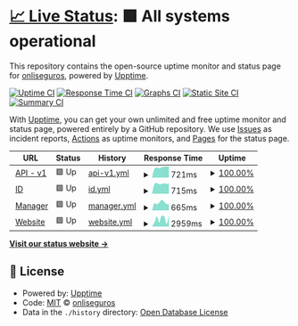 # [📈 Live Status](https://status.onli.com.br): <!--live status--> **🟩 All systems operational**

This repository contains the open-source uptime monitor and status page for [onliseguros](https://www.onli.com.br), powered by [Upptime](https://github.com/upptime/upptime).

[![Uptime CI](https://github.com/onliseguros/status/workflows/Uptime%20CI/badge.svg)](https://github.com/onliseguros/status/actions?query=workflow%3A%22Uptime+CI%22)
[![Response Time CI](https://github.com/onliseguros/status/workflows/Response%20Time%20CI/badge.svg)](https://github.com/onliseguros/status/actions?query=workflow%3A%22Response+Time+CI%22)
[![Graphs CI](https://github.com/onliseguros/status/workflows/Graphs%20CI/badge.svg)](https://github.com/onliseguros/status/actions?query=workflow%3A%22Graphs+CI%22)
[![Static Site CI](https://github.com/onliseguros/status/workflows/Static%20Site%20CI/badge.svg)](https://github.com/onliseguros/status/actions?query=workflow%3A%22Static+Site+CI%22)
[![Summary CI](https://github.com/onliseguros/status/workflows/Summary%20CI/badge.svg)](https://github.com/onliseguros/status/actions?query=workflow%3A%22Summary+CI%22)

With [Upptime](https://upptime.js.org), you can get your own unlimited and free uptime monitor and status page, powered entirely by a GitHub repository. We use [Issues](https://github.com/onliseguros/status/issues) as incident reports, [Actions](https://github.com/onliseguros/status/actions) as uptime monitors, and [Pages](https://status.onli.com.br) for the status page.

<!--start: status pages-->
<!-- This summary is generated by Upptime (https://github.com/upptime/upptime) -->
<!-- Do not edit this manually, your changes will be overwritten -->
<!-- prettier-ignore -->
| URL | Status | History | Response Time | Uptime |
| --- | ------ | ------- | ------------- | ------ |
| <img alt="" src="https://favicons.githubusercontent.com/api.onli.com.br" height="13"> [API - v1](https://api.onli.com.br/v1) | 🟩 Up | [api-v1.yml](https://github.com/onliseguros/status/commits/HEAD/history/api-v1.yml) | <details><summary><img alt="Response time graph" src="./graphs/api-v1/response-time-week.png" height="20"> 721ms</summary><br><a href="https://status.onli.com.br/history/api-v1"><img alt="Response time 577" src="https://img.shields.io/endpoint?url=https%3A%2F%2Fraw.githubusercontent.com%2Fonliseguros%2Fstatus%2FHEAD%2Fapi%2Fapi-v1%2Fresponse-time.json"></a><br><a href="https://status.onli.com.br/history/api-v1"><img alt="24-hour response time 783" src="https://img.shields.io/endpoint?url=https%3A%2F%2Fraw.githubusercontent.com%2Fonliseguros%2Fstatus%2FHEAD%2Fapi%2Fapi-v1%2Fresponse-time-day.json"></a><br><a href="https://status.onli.com.br/history/api-v1"><img alt="7-day response time 721" src="https://img.shields.io/endpoint?url=https%3A%2F%2Fraw.githubusercontent.com%2Fonliseguros%2Fstatus%2FHEAD%2Fapi%2Fapi-v1%2Fresponse-time-week.json"></a><br><a href="https://status.onli.com.br/history/api-v1"><img alt="30-day response time 660" src="https://img.shields.io/endpoint?url=https%3A%2F%2Fraw.githubusercontent.com%2Fonliseguros%2Fstatus%2FHEAD%2Fapi%2Fapi-v1%2Fresponse-time-month.json"></a><br><a href="https://status.onli.com.br/history/api-v1"><img alt="1-year response time 577" src="https://img.shields.io/endpoint?url=https%3A%2F%2Fraw.githubusercontent.com%2Fonliseguros%2Fstatus%2FHEAD%2Fapi%2Fapi-v1%2Fresponse-time-year.json"></a></details> | <details><summary><a href="https://status.onli.com.br/history/api-v1">100.00%</a></summary><a href="https://status.onli.com.br/history/api-v1"><img alt="All-time uptime 100.00%" src="https://img.shields.io/endpoint?url=https%3A%2F%2Fraw.githubusercontent.com%2Fonliseguros%2Fstatus%2FHEAD%2Fapi%2Fapi-v1%2Fuptime.json"></a><br><a href="https://status.onli.com.br/history/api-v1"><img alt="24-hour uptime 100.00%" src="https://img.shields.io/endpoint?url=https%3A%2F%2Fraw.githubusercontent.com%2Fonliseguros%2Fstatus%2FHEAD%2Fapi%2Fapi-v1%2Fuptime-day.json"></a><br><a href="https://status.onli.com.br/history/api-v1"><img alt="7-day uptime 100.00%" src="https://img.shields.io/endpoint?url=https%3A%2F%2Fraw.githubusercontent.com%2Fonliseguros%2Fstatus%2FHEAD%2Fapi%2Fapi-v1%2Fuptime-week.json"></a><br><a href="https://status.onli.com.br/history/api-v1"><img alt="30-day uptime 100.00%" src="https://img.shields.io/endpoint?url=https%3A%2F%2Fraw.githubusercontent.com%2Fonliseguros%2Fstatus%2FHEAD%2Fapi%2Fapi-v1%2Fuptime-month.json"></a><br><a href="https://status.onli.com.br/history/api-v1"><img alt="1-year uptime 100.00%" src="https://img.shields.io/endpoint?url=https%3A%2F%2Fraw.githubusercontent.com%2Fonliseguros%2Fstatus%2FHEAD%2Fapi%2Fapi-v1%2Fuptime-year.json"></a></details>
| <img alt="" src="https://favicons.githubusercontent.com/id.onli.com.br" height="13"> [ID](https://id.onli.com.br) | 🟩 Up | [id.yml](https://github.com/onliseguros/status/commits/HEAD/history/id.yml) | <details><summary><img alt="Response time graph" src="./graphs/id/response-time-week.png" height="20"> 715ms</summary><br><a href="https://status.onli.com.br/history/id"><img alt="Response time 576" src="https://img.shields.io/endpoint?url=https%3A%2F%2Fraw.githubusercontent.com%2Fonliseguros%2Fstatus%2FHEAD%2Fapi%2Fid%2Fresponse-time.json"></a><br><a href="https://status.onli.com.br/history/id"><img alt="24-hour response time 742" src="https://img.shields.io/endpoint?url=https%3A%2F%2Fraw.githubusercontent.com%2Fonliseguros%2Fstatus%2FHEAD%2Fapi%2Fid%2Fresponse-time-day.json"></a><br><a href="https://status.onli.com.br/history/id"><img alt="7-day response time 715" src="https://img.shields.io/endpoint?url=https%3A%2F%2Fraw.githubusercontent.com%2Fonliseguros%2Fstatus%2FHEAD%2Fapi%2Fid%2Fresponse-time-week.json"></a><br><a href="https://status.onli.com.br/history/id"><img alt="30-day response time 699" src="https://img.shields.io/endpoint?url=https%3A%2F%2Fraw.githubusercontent.com%2Fonliseguros%2Fstatus%2FHEAD%2Fapi%2Fid%2Fresponse-time-month.json"></a><br><a href="https://status.onli.com.br/history/id"><img alt="1-year response time 576" src="https://img.shields.io/endpoint?url=https%3A%2F%2Fraw.githubusercontent.com%2Fonliseguros%2Fstatus%2FHEAD%2Fapi%2Fid%2Fresponse-time-year.json"></a></details> | <details><summary><a href="https://status.onli.com.br/history/id">100.00%</a></summary><a href="https://status.onli.com.br/history/id"><img alt="All-time uptime 100.00%" src="https://img.shields.io/endpoint?url=https%3A%2F%2Fraw.githubusercontent.com%2Fonliseguros%2Fstatus%2FHEAD%2Fapi%2Fid%2Fuptime.json"></a><br><a href="https://status.onli.com.br/history/id"><img alt="24-hour uptime 100.00%" src="https://img.shields.io/endpoint?url=https%3A%2F%2Fraw.githubusercontent.com%2Fonliseguros%2Fstatus%2FHEAD%2Fapi%2Fid%2Fuptime-day.json"></a><br><a href="https://status.onli.com.br/history/id"><img alt="7-day uptime 100.00%" src="https://img.shields.io/endpoint?url=https%3A%2F%2Fraw.githubusercontent.com%2Fonliseguros%2Fstatus%2FHEAD%2Fapi%2Fid%2Fuptime-week.json"></a><br><a href="https://status.onli.com.br/history/id"><img alt="30-day uptime 100.00%" src="https://img.shields.io/endpoint?url=https%3A%2F%2Fraw.githubusercontent.com%2Fonliseguros%2Fstatus%2FHEAD%2Fapi%2Fid%2Fuptime-month.json"></a><br><a href="https://status.onli.com.br/history/id"><img alt="1-year uptime 100.00%" src="https://img.shields.io/endpoint?url=https%3A%2F%2Fraw.githubusercontent.com%2Fonliseguros%2Fstatus%2FHEAD%2Fapi%2Fid%2Fuptime-year.json"></a></details>
| <img alt="" src="https://favicons.githubusercontent.com/manager.onli.com.br" height="13"> [Manager](https://manager.onli.com.br) | 🟩 Up | [manager.yml](https://github.com/onliseguros/status/commits/HEAD/history/manager.yml) | <details><summary><img alt="Response time graph" src="./graphs/manager/response-time-week.png" height="20"> 665ms</summary><br><a href="https://status.onli.com.br/history/manager"><img alt="Response time 553" src="https://img.shields.io/endpoint?url=https%3A%2F%2Fraw.githubusercontent.com%2Fonliseguros%2Fstatus%2FHEAD%2Fapi%2Fmanager%2Fresponse-time.json"></a><br><a href="https://status.onli.com.br/history/manager"><img alt="24-hour response time 523" src="https://img.shields.io/endpoint?url=https%3A%2F%2Fraw.githubusercontent.com%2Fonliseguros%2Fstatus%2FHEAD%2Fapi%2Fmanager%2Fresponse-time-day.json"></a><br><a href="https://status.onli.com.br/history/manager"><img alt="7-day response time 665" src="https://img.shields.io/endpoint?url=https%3A%2F%2Fraw.githubusercontent.com%2Fonliseguros%2Fstatus%2FHEAD%2Fapi%2Fmanager%2Fresponse-time-week.json"></a><br><a href="https://status.onli.com.br/history/manager"><img alt="30-day response time 638" src="https://img.shields.io/endpoint?url=https%3A%2F%2Fraw.githubusercontent.com%2Fonliseguros%2Fstatus%2FHEAD%2Fapi%2Fmanager%2Fresponse-time-month.json"></a><br><a href="https://status.onli.com.br/history/manager"><img alt="1-year response time 553" src="https://img.shields.io/endpoint?url=https%3A%2F%2Fraw.githubusercontent.com%2Fonliseguros%2Fstatus%2FHEAD%2Fapi%2Fmanager%2Fresponse-time-year.json"></a></details> | <details><summary><a href="https://status.onli.com.br/history/manager">100.00%</a></summary><a href="https://status.onli.com.br/history/manager"><img alt="All-time uptime 100.00%" src="https://img.shields.io/endpoint?url=https%3A%2F%2Fraw.githubusercontent.com%2Fonliseguros%2Fstatus%2FHEAD%2Fapi%2Fmanager%2Fuptime.json"></a><br><a href="https://status.onli.com.br/history/manager"><img alt="24-hour uptime 100.00%" src="https://img.shields.io/endpoint?url=https%3A%2F%2Fraw.githubusercontent.com%2Fonliseguros%2Fstatus%2FHEAD%2Fapi%2Fmanager%2Fuptime-day.json"></a><br><a href="https://status.onli.com.br/history/manager"><img alt="7-day uptime 100.00%" src="https://img.shields.io/endpoint?url=https%3A%2F%2Fraw.githubusercontent.com%2Fonliseguros%2Fstatus%2FHEAD%2Fapi%2Fmanager%2Fuptime-week.json"></a><br><a href="https://status.onli.com.br/history/manager"><img alt="30-day uptime 100.00%" src="https://img.shields.io/endpoint?url=https%3A%2F%2Fraw.githubusercontent.com%2Fonliseguros%2Fstatus%2FHEAD%2Fapi%2Fmanager%2Fuptime-month.json"></a><br><a href="https://status.onli.com.br/history/manager"><img alt="1-year uptime 100.00%" src="https://img.shields.io/endpoint?url=https%3A%2F%2Fraw.githubusercontent.com%2Fonliseguros%2Fstatus%2FHEAD%2Fapi%2Fmanager%2Fuptime-year.json"></a></details>
| <img alt="" src="https://favicons.githubusercontent.com/www.onli.com.br" height="13"> [Website](https://www.onli.com.br) | 🟩 Up | [website.yml](https://github.com/onliseguros/status/commits/HEAD/history/website.yml) | <details><summary><img alt="Response time graph" src="./graphs/website/response-time-week.png" height="20"> 2959ms</summary><br><a href="https://status.onli.com.br/history/website"><img alt="Response time 2120" src="https://img.shields.io/endpoint?url=https%3A%2F%2Fraw.githubusercontent.com%2Fonliseguros%2Fstatus%2FHEAD%2Fapi%2Fwebsite%2Fresponse-time.json"></a><br><a href="https://status.onli.com.br/history/website"><img alt="24-hour response time 4082" src="https://img.shields.io/endpoint?url=https%3A%2F%2Fraw.githubusercontent.com%2Fonliseguros%2Fstatus%2FHEAD%2Fapi%2Fwebsite%2Fresponse-time-day.json"></a><br><a href="https://status.onli.com.br/history/website"><img alt="7-day response time 2959" src="https://img.shields.io/endpoint?url=https%3A%2F%2Fraw.githubusercontent.com%2Fonliseguros%2Fstatus%2FHEAD%2Fapi%2Fwebsite%2Fresponse-time-week.json"></a><br><a href="https://status.onli.com.br/history/website"><img alt="30-day response time 2814" src="https://img.shields.io/endpoint?url=https%3A%2F%2Fraw.githubusercontent.com%2Fonliseguros%2Fstatus%2FHEAD%2Fapi%2Fwebsite%2Fresponse-time-month.json"></a><br><a href="https://status.onli.com.br/history/website"><img alt="1-year response time 2120" src="https://img.shields.io/endpoint?url=https%3A%2F%2Fraw.githubusercontent.com%2Fonliseguros%2Fstatus%2FHEAD%2Fapi%2Fwebsite%2Fresponse-time-year.json"></a></details> | <details><summary><a href="https://status.onli.com.br/history/website">100.00%</a></summary><a href="https://status.onli.com.br/history/website"><img alt="All-time uptime 99.96%" src="https://img.shields.io/endpoint?url=https%3A%2F%2Fraw.githubusercontent.com%2Fonliseguros%2Fstatus%2FHEAD%2Fapi%2Fwebsite%2Fuptime.json"></a><br><a href="https://status.onli.com.br/history/website"><img alt="24-hour uptime 100.00%" src="https://img.shields.io/endpoint?url=https%3A%2F%2Fraw.githubusercontent.com%2Fonliseguros%2Fstatus%2FHEAD%2Fapi%2Fwebsite%2Fuptime-day.json"></a><br><a href="https://status.onli.com.br/history/website"><img alt="7-day uptime 100.00%" src="https://img.shields.io/endpoint?url=https%3A%2F%2Fraw.githubusercontent.com%2Fonliseguros%2Fstatus%2FHEAD%2Fapi%2Fwebsite%2Fuptime-week.json"></a><br><a href="https://status.onli.com.br/history/website"><img alt="30-day uptime 100.00%" src="https://img.shields.io/endpoint?url=https%3A%2F%2Fraw.githubusercontent.com%2Fonliseguros%2Fstatus%2FHEAD%2Fapi%2Fwebsite%2Fuptime-month.json"></a><br><a href="https://status.onli.com.br/history/website"><img alt="1-year uptime 99.96%" src="https://img.shields.io/endpoint?url=https%3A%2F%2Fraw.githubusercontent.com%2Fonliseguros%2Fstatus%2FHEAD%2Fapi%2Fwebsite%2Fuptime-year.json"></a></details>

<!--end: status pages-->

[**Visit our status website →**](https://status.onli.com.br)

## 📄 License

- Powered by: [Upptime](https://github.com/upptime/upptime)
- Code: [MIT](./LICENSE) © [onliseguros](https://www.onli.com.br)
- Data in the `./history` directory: [Open Database License](https://opendatacommons.org/licenses/odbl/1-0/)
